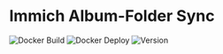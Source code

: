 # Immich Album-Folder Sync

![Docker Build](https://github.com/tobiaswaelde/immich-album-folder-sync/actions/workflows/test-build.yml/badge.svg)
![Docker Deploy](https://github.com/tobiaswaelde/immich-album-folder-sync/actions/workflows/deploy.yml/badge.svg)
![Version](https://img.shields.io/github/v/tag/tobiaswaelde/immich-album-folder-sync?label=version)